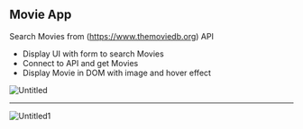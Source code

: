 ## Movie App

Search Movies from (https://www.themoviedb.org) API
- Display UI with form to search Movies
- Connect to API and get Movies
- Display Movie in DOM with image and hover effect


![Untitled](https://user-images.githubusercontent.com/20695270/209477054-b5bc8a83-5b92-4003-b1d1-cb219e0dc685.png)<hr>
![Untitled1](https://user-images.githubusercontent.com/20695270/209477055-a49599c0-48bf-4793-b6d6-d7926eac88c6.png)

